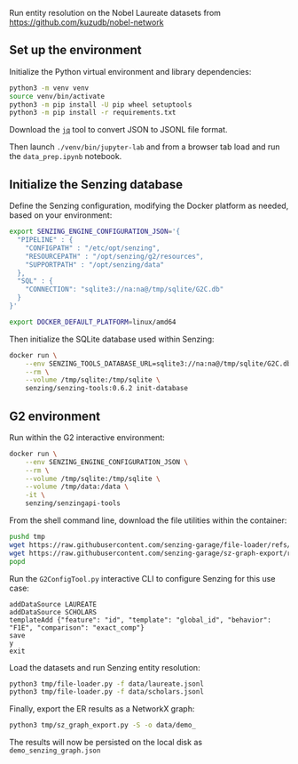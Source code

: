 Run entity resolution on the Nobel Laureate datasets from
<https://github.com/kuzudb/nobel-network>


## Set up the environment

Initialize the Python virtual environment and library dependencies:

```bash
python3 -m venv venv
source venv/bin/activate
python3 -m pip install -U pip wheel setuptools
python3 -m pip install -r requirements.txt
```

Download the [`jq`](https://jqlang.github.io/jq/) tool to convert JSON
to JSONL file format.

Then launch `./venv/bin/jupyter-lab` and from a browser tab load and
run the `data_prep.ipynb` notebook.


## Initialize the Senzing database

Define the Senzing configuration, modifying the Docker platform as
needed, based on your environment:

```bash
export SENZING_ENGINE_CONFIGURATION_JSON='{
  "PIPELINE" : {
    "CONFIGPATH" : "/etc/opt/senzing",
    "RESOURCEPATH" : "/opt/senzing/g2/resources",
    "SUPPORTPATH" : "/opt/senzing/data"
  },
  "SQL" : {
    "CONNECTION": "sqlite3://na:na@/tmp/sqlite/G2C.db"
  }
}'

export DOCKER_DEFAULT_PLATFORM=linux/amd64
```

Then initialize the SQLite database used within Senzing:

```bash
docker run \
    --env SENZING_TOOLS_DATABASE_URL=sqlite3://na:na@/tmp/sqlite/G2C.db \
    --rm \
    --volume /tmp/sqlite:/tmp/sqlite \
    senzing/senzing-tools:0.6.2 init-database
```


## G2 environment

Run within the G2 interactive environment:

```bash
docker run \
    --env SENZING_ENGINE_CONFIGURATION_JSON \
    --rm \
    --volume /tmp/sqlite:/tmp/sqlite \
    --volume /tmp/data:/data \
    -it \
    senzing/senzingapi-tools
```

From the shell command line, download the file utilities within the
container:

```bash
pushd tmp
wget https://raw.githubusercontent.com/senzing-garage/file-loader/refs/heads/main/file-loader.py
wget https://raw.githubusercontent.com/senzing-garage/sz-graph-export/refs/heads/main/sz_graph_export.py
popd
```

Run the `G2ConfigTool.py` interactive CLI to configure Senzing for
this use case:

```
addDataSource LAUREATE
addDataSource SCHOLARS
templateAdd {"feature": "id", "template": "global_id", "behavior": "F1E", "comparison": "exact_comp"}
save
y
exit
```

Load the datasets and run Senzing entity resolution:

```bash
python3 tmp/file-loader.py -f data/laureate.jsonl
python3 tmp/file-loader.py -f data/scholars.jsonl 
```

Finally, export the ER results as a NetworkX graph:
```bash
python3 tmp/sz_graph_export.py -S -o data/demo_
```

The results will now be persisted on the local disk as
`demo_senzing_graph.json`
